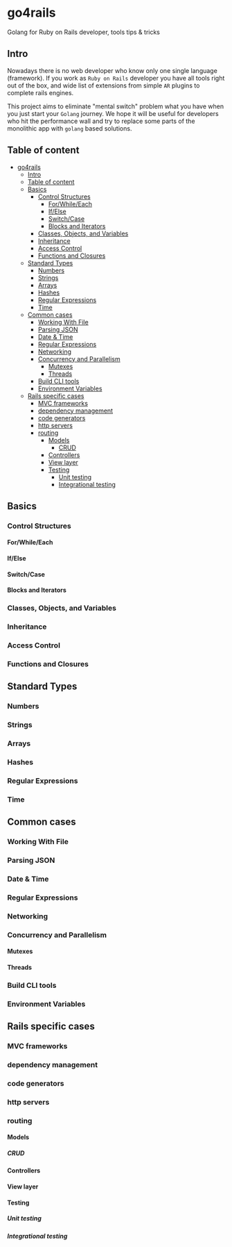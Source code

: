 # go4rails

Golang for Ruby on Rails developer, tools tips &amp; tricks

## Intro

Nowadays there is no web developer who know only one single language (framework). If you work as `Ruby
on Rails` developer you have all tools right out of the box, and wide list of extensions
from simple `AR` plugins to complete rails engines.

This project aims to eliminate "mental switch" problem what you have when you just start
your `Golang` journey. We hope it will be useful for developers who hit the performance
wall and try to replace some parts of the monolithic app with `golang` based solutions.

## Table of content

<!-- TOC depthFrom:1 depthTo:6 withLinks:1 updateOnSave:1 orderedList:0 -->

- [go4rails](#go4rails)
	- [Intro](#intro)
	- [Table of content](#table-of-content)
	- [Basics](#basics)
		- [Control Structures](#control-structures)
			- [For/While/Each](#forwhileeach)
			- [If/Else](#ifelse)
			- [Switch/Case](#switchcase)
			- [Blocks and Iterators](#blocks-and-iterators)
		- [Classes, Objects, and Variables](#classes-objects-and-variables)
		- [Inheritance](#inheritance)
		- [Access Control](#access-control)
		- [Functions and Closures](#functions-and-closures)
	- [Standard Types](#standard-types)
		- [Numbers](#numbers)
		- [Strings](#strings)
		- [Arrays](#arrays)
		- [Hashes](#hashes)
		- [Regular Expressions](#regular-expressions)
		- [Time](#time)
	- [Common cases](#common-cases)
		- [Working With File](#working-with-file)
		- [Parsing JSON](#parsing-json)
		- [Date & Time](#date-time)
		- [Regular Expressions](#regular-expressions)
		- [Networking](#networking)
		- [Concurrency and Parallelism](#concurrency-and-parallelism)
			- [Mutexes](#mutexes)
			- [Threads](#threads)
		- [Build CLI tools](#build-cli-tools)
		- [Environment Variables](#environment-variables)
	- [Rails specific cases](#rails-specific-cases)
		- [MVC frameworks](#mvc-frameworks)
		- [dependency management](#dependency-management)
		- [code generators](#code-generators)
		- [http servers](#http-servers)
		- [routing](#routing)
			- [Models](#models)
				- [CRUD](#crud)
			- [Controllers](#controllers)
			- [View layer](#view-layer)
			- [Testing](#testing)
				- [Unit testing](#unit-testing)
				- [Integrational testing](#integrational-testing)

<!-- /TOC -->

## Basics
### Control Structures
#### For/While/Each
#### If/Else
#### Switch/Case
#### Blocks and Iterators
### Classes, Objects, and Variables
### Inheritance
### Access Control
### Functions and Closures

## Standard Types
### Numbers
### Strings
### Arrays
### Hashes
### Regular Expressions
### Time

## Common cases
### Working With File
### Parsing JSON
### Date & Time
### Regular Expressions
### Networking
### Concurrency and Parallelism
#### Mutexes
#### Threads
### Build CLI tools
### Environment Variables

## Rails specific cases
### MVC frameworks
### dependency management
### code generators
### http servers
### routing
#### Models
##### CRUD
#### Controllers
#### View layer
#### Testing
##### Unit testing
##### Integrational testing
